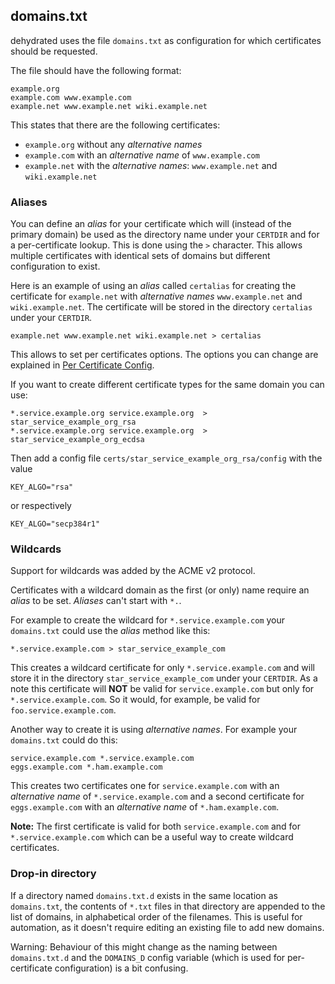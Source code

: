 ## domains.txt

dehydrated uses the file `domains.txt` as configuration for which certificates
should be requested.

The file should have the following format:

```text
example.org
example.com www.example.com
example.net www.example.net wiki.example.net
```

This states that there are the following certificates:
  * `example.org` without any *alternative names*
  * `example.com` with an *alternative name* of `www.example.com`
  * `example.net` with the *alternative names*: `www.example.net` and
    `wiki.example.net`

### Aliases

You can define an *alias* for your certificate which will (instead of the
primary domain) be used as the directory name under your `CERTDIR` and for a
per-certificate lookup. This is done using the `>` character.  This allows
multiple certificates with identical sets of domains but different
configuration to exist.

Here is an example of using an *alias* called `certalias` for creating the
certificate for `example.net` with *alternative names* `www.example.net` and
`wiki.example.net`. The certificate will be stored in the directory `certalias`
under your `CERTDIR`.

```text
example.net www.example.net wiki.example.net > certalias
```

This allows to set per certificates options. The options you can change are
explained in [Per Certificate Config](per-certificate-config.md).

If you want to create different certificate types for the same domain
you can use:

```text
*.service.example.org service.example.org  > star_service_example_org_rsa
*.service.example.org service.example.org  > star_service_example_org_ecdsa
```

Then add a config file `certs/star_service_example_org_rsa/config` with
the value

```
KEY_ALGO="rsa"
```

or respectively

```
KEY_ALGO="secp384r1"
```

### Wildcards

Support for wildcards was added by the ACME v2 protocol.

Certificates with a wildcard domain as the first (or only) name require an
*alias* to be set.  *Aliases* can't start with `*.`.

For example to create the wildcard for `*.service.example.com` your
`domains.txt` could use the *alias* method like this:

```text
*.service.example.com > star_service_example_com
```

This creates a wildcard certificate for only `*.service.example.com` and will
store it in the directory `star_service_example_com` under your `CERTDIR`. As a
note this certificate will **NOT** be valid for `service.example.com` but only
for `*.service.example.com`. So it would, for example, be valid for
`foo.service.example.com`.


Another way to create it is using *alternative names*. For example your
`domains.txt` could do this:

```text
service.example.com *.service.example.com
eggs.example.com *.ham.example.com
```

This creates two certificates one for `service.example.com` with an
*alternative name* of `*.service.example.com` and a second certificate for
`eggs.example.com` with an *alternative name* of `*.ham.example.com`.

**Note:** The first certificate is valid for both `service.example.com` and for
`*.service.example.com` which can be a useful way to create wildcard
certificates.

### Drop-in directory

If a directory named `domains.txt.d` exists in the same location as
`domains.txt`, the contents of `*.txt` files in that directory are appended to
the list of domains, in alphabetical order of the filenames. This is useful for
automation, as it doesn't require editing an existing file to add new domains.

Warning: Behaviour of this might change as the naming between `domains.txt.d`
and the `DOMAINS_D` config variable (which is used for per-certificate
configuration) is a bit confusing.
